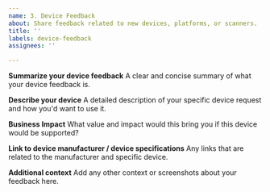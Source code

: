 ```yaml
---
name: 3. Device Feedback
about: Share feedback related to new devices, platforms, or scanners.
title: ''
labels: device-feedback
assignees: ''

---
```


**Summarize your device feedback**
A clear and concise summary of what your device feedback is. 

**Describe your device**
A detailed description of your specific device request and how you'd want to use it.

**Business Impact**
What value and impact would this bring you if this device would be supported?

**Link to device manufacturer / device specifications**
Any links that are related to the manufacturer and specific device.

**Additional context**
Add any other context or screenshots about your feedback here.
